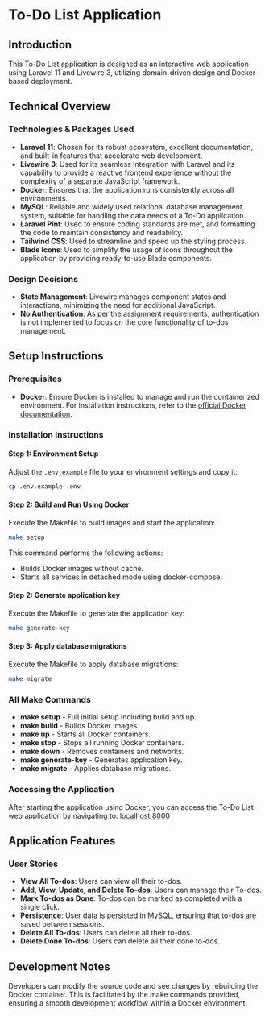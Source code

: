# To-Do List Application

## Introduction
This To-Do List application is designed as an interactive web application using Laravel 11 and Livewire 3, utilizing domain-driven design and Docker-based deployment.

## Technical Overview

### Technologies & Packages Used
- **Laravel 11**: Chosen for its robust ecosystem, excellent documentation, and built-in features that accelerate web development.
- **Livewire 3**: Used for its seamless integration with Laravel and its capability to provide a reactive frontend experience without the complexity of a separate JavaScript framework.
- **Docker**: Ensures that the application runs consistently across all environments.
- **MySQL**: Reliable and widely used relational database management system, suitable for handling the data needs of a To-Do application.
- **Laravel Pint**: Used to ensure coding standards are met, and formatting the code to maintain consistency and readability.
- **Tailwind CSS**: Used to streamline and speed up the styling process.
- **Blade Icons**: Used to simplify the usage of icons throughout the application by providing ready-to-use Blade components.

### Design Decisions
- **State Management**: Livewire manages component states and interactions, minimizing the need for additional JavaScript.
- **No Authentication**: As per the assignment requirements, authentication is not implemented to focus on the core functionality of to-dos management.

## Setup Instructions

### Prerequisites
- **Docker**: Ensure Docker is installed to manage and run the containerized environment. For installation instructions, refer to the [official Docker documentation](https://docs.docker.com/get-docker/).

### Installation Instructions

#### Step 1: Environment Setup
Adjust the `.env.example` file to your environment settings and copy it:

```bash
cp .env.example .env
```

#### Step 2: Build and Run Using Docker
Execute the Makefile to build images and start the application:

```bash
make setup
```

This command performs the following actions:

- Builds Docker images without cache.
- Starts all services in detached mode using docker-compose.

#### Step 2: Generate application key
Execute the Makefile to generate the application key:

```bash
make generate-key
```

#### Step 3: Apply database migrations
Execute the Makefile to apply database migrations:

```bash
make migrate
```


### All Make Commands
- **make setup** - Full initial setup including build and up.
- **make build** - Builds Docker images.
- **make up** - Starts all Docker containers.
- **make stop** - Stops all running Docker containers.
- **make down** - Removes containers and networks.
- **make generate-key** - Generates application key.
- **make migrate** - Applies database migrations.

### Accessing the Application

After starting the application using Docker,
you can access the To-Do List web application by navigating to: [localhost:8000](http://localhost:8000)


## Application Features

### User Stories
- **View All To-dos**: Users can view all their to-dos.
- **Add, View, Update, and Delete To-dos**: Users can manage their To-dos.
- **Mark To-dos as Done**: To-dos can be marked as completed with a single click.
- **Persistence**: User data is persisted in MySQL, ensuring that to-dos are saved between sessions.
- **Delete All To-dos**: Users can delete all their to-dos.
- **Delete Done To-dos**: Users can delete all their done to-dos.


## Development Notes
Developers can modify the source code and see changes by rebuilding the Docker container. This is facilitated by the make commands provided, ensuring a smooth development workflow within a Docker environment.
